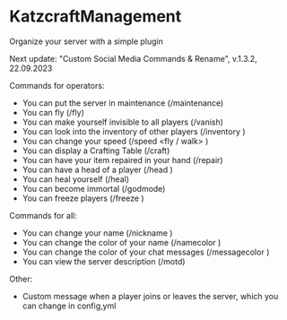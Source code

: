 # KatzcraftManagement
Organize your server with a simple plugin

Next update: "Custom Social Media Commands & Rename", v.1.3.2, 22.09.2023

Commands for operators:
- You can put the server in maintenance (/maintenance)
- You can fly (/fly)
- You can make yourself invisible to all players (/vanish)
- You can look into the inventory of other players (/inventory <player>)
- You can change your speed (/speed <fly / walk> <speed>)
- You can display a Crafting Table (/craft)
- You can have your item repaired in your hand (/repair)
- You can have a head of a player (/head <player> <amount>)
- You can heal yourself (/heal)
- You can become immortal (/godmode)
- You can freeze players (/freeze <player>)

Commands for all:
- You can change your name (/nickname <name>)
- You can change the color of your name (/namecolor <color>)
- You can change the color of your chat messages (/messagecolor <color>)
- You can view the server description (/motd)

Other:
- Custom message when a player joins or leaves the server, which you can change in config,yml
